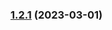 

### [1.2.1](https://github.com/DevenSharma/Automated-Release-Notes-1/compare/v1.2.0...v1.2.1) (2023-03-01)